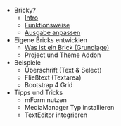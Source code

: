 

- Bricky?
    - [Intro](main_intro.md)
    - [Funktionsweise](main_funktionsweise.md)
    - [Ausgabe anpassen](main_ausgaben_anpassen.md)
- Eigene Bricks entwicklen
    - [Was ist ein Brick (Grundlage)](was_ist_ein_brick.md)
    - Project und Theme Addon
- Beispiele
    - Überschrift (Text & Select)
    - Fließtext (Textarea)
    - Bootstrap 4 Grid
- Tipps und Tricks
    - mForm nutzen
    - MediaManager Typ installieren
    - TextEditor integrieren

